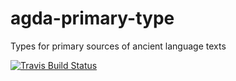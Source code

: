 # agda-primary-type
Types for primary sources of ancient language texts

[![Travis Build Status](https://travis-ci.org/ancientlanguage/agda-primary-type.svg?branch=master)](https://travis-ci.org/ancientlanguage/agda-primary-type)
